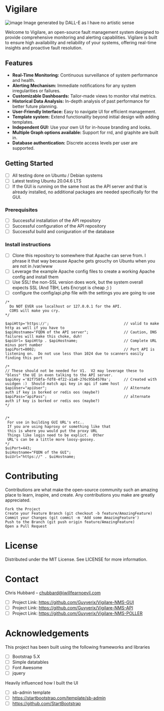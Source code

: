 # Vigilare
![image](https://github.com/Guyverix/Vigilare-NMS-GUI/assets/1209259/b988a2fa-8009-43af-80c0-595ab5919693)
Image generated by DALL-E as I have no artistic sense

Welcome to Vigilare, an open-source fault management system designed to provide comprehensive monitoring and alerting capabilities. Vigilare is built to ensure high availability and reliability of your systems, offering real-time insights and proactive fault resolution.

## Features

- **Real-Time Monitoring:** Continuous surveillance of system performance and health.
- **Alerting Mechanism:** Immediate notifications for any system irregularities or failures.
- **Customizable Dashboards:** Tailor-made views to monitor vital metrics.
- **Historical Data Analysis:** In-depth analysis of past performance for better future planning.
- **User-Friendly Interface:** Easy to navigate UI for efficient management.
- **Template system:** Extend functionality beyond initial design with adding templates.
- **Independent GUI:** Use your own UI for in-house branding and looks.
- **Multiple Graph options available:** Support for rrd, and graphite are built in.
- **Database authentication:** Discrete access levels per user are supported.


## Getting Started
- [ ] All testing done on Ubuntu / Debian systems
- [ ] Latest testing Ubuntu 20.04.6 LTS
- [ ] If the GUI is running on the same host as the API server and that is already installed, no additional packages are needed specifically for the GUI.

### Prerequisites
- [ ] Successful installation of the API repository
- [ ] Successful configuration of the API repository
- [ ] Successful build and coniguration of the database

### Install instructions
- [ ] Clone this repository to somewhere that Apache can serve from.  I phrase it that way because Apache gets grouchy on Ubuntu when you are not in /var/www
- [ ] Leverage the example Apache config files to create a working Apache config and install them
- [ ] Use SSL!  the non-SSL version does work, but the system overall expects SSL (And TBH, Lets Encrypt is cheap ;) )
- [ ] configure the config/api.php file with the settings you are going to use
```
/*
  Do NOT EVER use localhost or 127.0.0.1 for the API.
  CORS will make you cry.
*/

$apiHttp='https://';                                  // valid to make http as well if you have to
$apiHostname="FQDN of the API server";                // Caution, DNS failures will make this choke, duh!
$apiUrl= $apiHttp . $apiHostname;                     // Complete URL minus port number
$apiPort=8002;                                        // Port API is listening on.  Do not use less than 1024 due to scanners easily finding this port

/*
// These should not be needed for V1.  V2 may leverage these to "bless" the UI in even talking to the API server.
$apiKey ='82f758fa-fdf8-4f22-a1a8-276c95b4570a';      // Created with uuidgen :)  Should match api key in api if same host
$apiUser="apiUser";                                   // Alternate auth if key is borked or redis oos (maybe?)
$apiPass="apiPass";                                   // alternate auth if key is borked or redis oos (maybe?)
*/


/*
 For use in building GUI URL's etc..
 If you are using haproxy or something like that
 this is where you would put the proxy URL
 Things like login need to be explict.  Other
 URL's can be a little more loosy-goosey.
*/
$uiPort=443;
$uiHostname="FQDN of the GUI";
$uiUrl="https://" . $uiHostname;
```



# Contributing

Contributions are what make the open-source community such an amazing place to learn, inspire, and create. Any contributions you make are greatly appreciated.

    Fork the Project
    Create your Feature Branch (git checkout -b feature/AmazingFeature)
    Commit your Changes (git commit -m 'Add some AmazingFeature')
    Push to the Branch (git push origin feature/AmazingFeature)
    Open a Pull Request


# License
Distributed under the MIT License. See LICENSE for more information.

# Contact

Chris Hubbard – <chubbard@iwillfearnoevil.com>

- [ ] Project Link: https://github.com/Guyverix/Vigilare-NMS-GUI
- [ ] Project Link: https://github.com/Guyverix/Vigilare-NMS-API
- [ ] Project Link: https://github.com/Guyverix/Vigilare-NMS-POLLER

# Acknowledgements
This project has been built using the following frameworks and libraries

- [ ] Bootstrap 5.X
- [ ] Simple datatables
- [ ] Font Awesome
- [ ] jquery

Heavily influenced how I built the UI
- [ ] sb-admin template
- [ ] https://startbootstrap.com/template/sb-admin
- [ ] https://github.com/StartBootstrap
